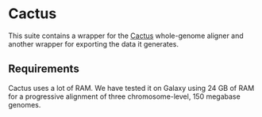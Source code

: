 # Cactus

This suite contains a wrapper for the [Cactus](github.com/comparativeGenomicsToolkit/cactus) whole-genome aligner and another wrapper for exporting the data it generates.

## Requirements

Cactus uses a lot of RAM. We have tested it on Galaxy using 24 GB of RAM for a
progressive alignment of three chromosome-level, 150 megabase genomes.
